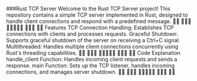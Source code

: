 ###Rust TCP Server
Welcome to the Rust TCP Server project! This repository contains a simple TCP server implemented in Rust, designed to handle client connections and respond with a predefined message.
🦀🦀 🦀🦀🦀 🦀🦀🦀🦀🦀 🦀🦀🦀 🦀🦀
Features
TCP Connection Handling: Establishes TCP connections with clients and processes requests.
Graceful Shutdown: Supports graceful shutdown of the server on receiving a Ctrl+C signal.
Multithreaded: Handles multiple client connections concurrently using Rust's threading capabilities.
🦀🦀 🦀🦀🦀 🦀🦀🦀🦀🦀 🦀🦀🦀 🦀🦀
Code Explanation
handle_client Function: Handles incoming client requests and sends a response.
main Function: Sets up the TCP listener, handles incoming connections, and manages server shutdown.
🦀🦀 🦀🦀🦀 🦀🦀🦀🦀🦀 🦀🦀🦀 🦀🦀